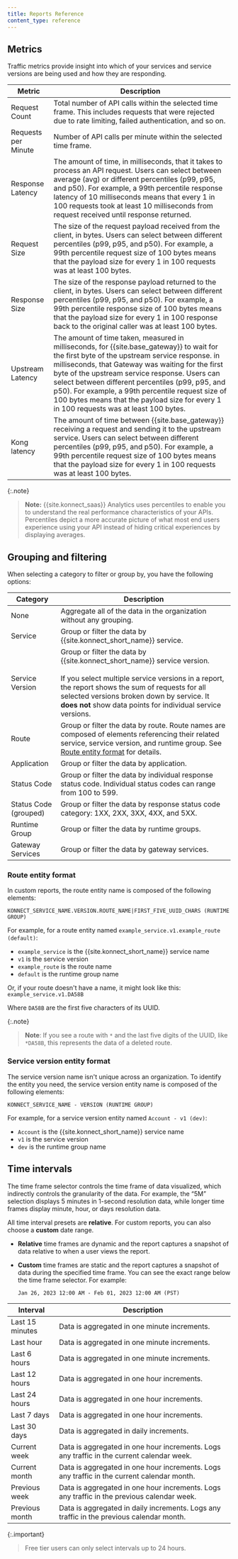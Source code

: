 ```yaml
---
title: Reports Reference
content_type: reference
---
```


## Metrics

Traffic metrics provide insight into which of your services and service versions are being used and how they are responding.

Metric | Description
-------|------------
Request Count | Total number of API calls within the selected time frame. This includes requests that were rejected due to rate limiting, failed authentication, and so on.
Requests per Minute | Number of API calls per minute within the selected time frame.
Response Latency | The amount of time, in milliseconds, that it takes to process an API request. Users can select between average (avg) or different percentiles (p99, p95, and p50). For example, a 99th percentile response latency of 10 milliseconds means that every 1 in 100 requests took at least 10 milliseconds from request received until response returned. 
Request Size | The size of the request payload received from the client, in bytes. Users can select between different percentiles (p99, p95, and p50). For example, a 99th percentile request size of 100 bytes means that the payload size for every 1 in 100 requests was at least 100 bytes.
Response Size | The size of the response payload returned to the client, in bytes. Users can select between different percentiles (p99, p95, and p50). For example, a 99th percentile response size of 100 bytes means that the payload size for every 1 in 100 response back to the original caller was at least 100 bytes.
Upstream Latency | The amount of time taken, measured in milliseconds, for {{site.base_gateway}} to wait for the first byte of the upstream service response. in milliseconds, that Gateway was waiting for the first byte of the upstream service response. Users can select between different percentiles (p99, p95, and p50). For example, a 99th percentile request size of 100 bytes means that the payload size for every 1 in 100 requests was at least 100 bytes.
Kong latency | The amount of time between {{site.base_gateway}} receiving a request and sending it to the upstream service. Users can select between different percentiles (p99, p95, and p50). For example, a 99th percentile request size of 100 bytes means that the payload size for every 1 in 100 requests was at least 100 bytes.

{:.note}
> **Note:** {{site.konnect_saas}} Analytics uses percentiles to enable you to understand the real performance characteristics of your APIs. Percentiles depict a more accurate picture of what most end users experience using your API instead of hiding critical experiences by displaying averages.

## Grouping and filtering

When selecting a category to filter or group by, you have the following options:

Category | Description
---------|------------
None | Aggregate all of the data in the organization without any grouping.
Service | Group or filter the data by {{site.konnect_short_name}} service.
Service Version | Group or filter the data by {{site.konnect_short_name}} service version. <br><br>If you select multiple service versions in a report, the report shows the sum of requests for all selected versions broken down by service. It **does not** show data points for individual service versions.
Route | Group or filter the data by route. Route names are composed of elements referencing their related service, service version, and runtime group. See [Route entity format](#route-entity-format) for details.
Application | Group or filter the data by application.
Status Code | Group or filter the data by individual response status code. Individual status codes can range from 100 to 599.
Status Code (grouped) | Group or filter the data by response status code category: 1XX, 2XX, 3XX, 4XX, and 5XX.
Runtime Group | Group or filter the data by runtime groups.
Gateway Services | Group or filter the data by gateway services.

### Route entity format

In custom reports, the route entity name is composed of the following elements:

```
KONNECT_SERVICE_NAME.VERSION.ROUTE_NAME|FIRST_FIVE_UUID_CHARS (RUNTIME GROUP)
```

For example, for a route entity named `example_service.v1.example_route (default)`:
* `example_service` is the {{site.konnect_short_name}} service name
* `v1` is the service version
* `example_route` is the route name
* `default` is the runtime group name

Or, if your route doesn't have a name, it might look like this:
`example_service.v1.DA58B`

Where `DA58B` are the first five characters of its UUID.

{:.note}
> **Note**: If you see a route with `*` and the last five digits of the UUID, like `*DA58B`, this represents the data of a deleted route.

### Service version entity format

The service version name isn't unique across an organization. To identify the entity you need, the service version entity name is composed of the following elements:

```
KONNECT_SERVICE_NAME - VERSION (RUNTIME GROUP)
```

For example, for a service version entity named `Account - v1 (dev)`:
* `Account` is the {{site.konnect_short_name}} service name
* `v1` is the service version
* `dev` is the runtime group name


## Time intervals

The time frame selector controls the time frame of data visualized, which indirectly controls the
granularity of the data. For example, the “5M” selection displays 5 minutes in
1-second resolution data, while longer time frames display minute, hour, or days resolution data.

All time interval presets are **relative**. 
For custom reports, you can also choose a **custom** date range.

* **Relative** time frames are dynamic and the report captures a snapshot of data
relative to when a user views the report.
* **Custom** time frames are static and the report captures a snapshot of data
during the specified time frame. You can see the exact range below
the time frame selector. For example:

    ```
    Jan 26, 2023 12:00 AM - Feb 01, 2023 12:00 AM (PST)
    ```

Interval | Description  
---------|-------------
Last 15 minutes | Data is aggregated in one minute increments.
Last hour| Data is aggregated in one minute increments.
Last 6 hours | Data is aggregated in one minute increments.
Last 12 hours| Data is aggregated in one hour increments.
Last 24 hours| Data is aggregated in one hour increments.
Last 7 days | Data is aggregated in one hour increments.
Last 30 days | Data is aggregated in daily increments.
Current week | Data is aggregated in one hour increments. Logs any traffic in the current calendar week. 
Current month | Data is aggregated in one hour increments. Logs any traffic in the current calendar month. 
Previous week | Data is aggregated in one hour increments. Logs any traffic in the previous calendar week.
Previous month | Data is aggregated in daily increments. Logs any traffic in the previous calendar month. 

{:.important}
> Free tier users can only select intervals up to 24 hours.

